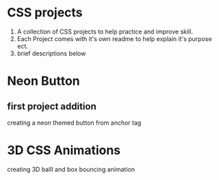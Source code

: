 # CSS projects
1. A collection of CSS projects to help practice and improve skill.
2. Each Project comes with it's own readme to help explain it's purpose ect.
3. brief descriptions below

# Neon Button
## first project addition
creating a neon themed button from anchor tag


# 3D CSS Animations
creating 3D balll and box bouncing animation